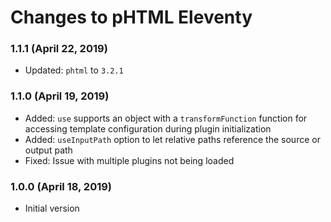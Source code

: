 # Changes to pHTML Eleventy

### 1.1.1 (April 22, 2019)

- Updated: `phtml` to `3.2.1`

### 1.1.0 (April 19, 2019)

- Added: `use` supports an object with a `transformFunction` function for
  accessing template configuration during plugin initialization
- Added: `useInputPath` option to let relative paths reference the source or
  output path
- Fixed: Issue with multiple plugins not being loaded

### 1.0.0 (April 18, 2019)

- Initial version
